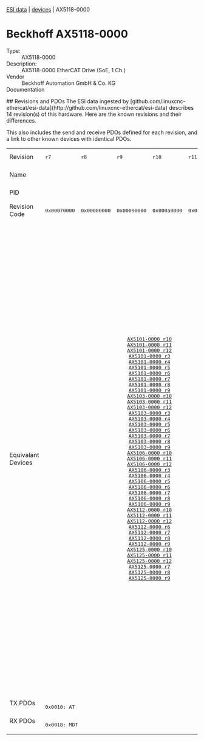 <div class="nav"><a href="/esi-data">ESI data</a> | <a href="/esi-data/devices">devices</a> | AX5118-0000</div>

#  Beckhoff AX5118-0000

<dl>
  <dt>Type:</dt><dd>AX5118-0000</dd>
  <dt>Description:</dt><dd>AX5118-0000 EtherCAT Drive (SoE, 1 Ch.)</dd>
  <dt>Vendor</dt><dd>Beckhoff Automation GmbH & Co. KG</dd>
  <dt>Documentation</dt><dd><a href=""></a></dd>
</dl>
## Revisions and PDOs
The ESI data ingested by [github.com/linuxcnc-ethercat/esi-data](http://github.com/linuxcnc-ethercat/esi-data) describes 14 revision(s) of this hardware.  Here are the known revisions and their differences.

This also includes the send and receive PDOs defined for each revision, and a link to other known devices with identical PDOs.

<table>
<tr >
<td class="first">Revision</td>
<td ><pre>r7</pre></td>
<td ><pre>r8</pre></td>
<td ><pre>r9</pre></td>
<td ><pre>r10</pre></td>
<td ><pre>r11</pre></td>
<td ><pre>r12</pre></td>
<td ><pre>r200</pre></td>
<td ><pre>r201</pre></td>
<td ><pre>r202</pre></td>
<td ><pre>r203</pre></td>
<td ><pre>r210</pre></td>
<td ><pre>r212</pre></td>
<td ><pre>r213</pre></td>
<td ><pre>r214</pre></td>
</tr>
<tr >
<td class="first">Name</td>
<td  colspan=14 align="center"><pre>AX5118-0000 EtherCAT Drive (SoE, 1 Ch.)</pre></td>
</tr>
<tr >
<td class="first">PID</td>
<td  colspan=14 align="center"><pre>0x13fe6012</pre></td>
</tr>
<tr >
<td class="first">Revision Code</td>
<td ><pre>0x00070000</pre></td>
<td ><pre>0x00080000</pre></td>
<td ><pre>0x00090000</pre></td>
<td ><pre>0x000a0000</pre></td>
<td ><pre>0x000b0000</pre></td>
<td ><pre>0x000c0000</pre></td>
<td ><pre>0x00c80000</pre></td>
<td ><pre>0x00c90000</pre></td>
<td ><pre>0x00ca0000</pre></td>
<td ><pre>0x00cb0000</pre></td>
<td ><pre>0x00d20000</pre></td>
<td ><pre>0x00d40000</pre></td>
<td ><pre>0x00d50000</pre></td>
<td ><pre>0x00d60000</pre></td>
</tr>
<tr >
<td class="first">Equivalant Devices</td>
<td  colspan=6 align="center"><pre><a href="AX5101-0000">AX5101-0000 r10</a><br/><a href="AX5101-0000">AX5101-0000 r11</a><br/><a href="AX5101-0000">AX5101-0000 r12</a><br/><a href="AX5101-0000">AX5101-0000 r3</a><br/><a href="AX5101-0000">AX5101-0000 r4</a><br/><a href="AX5101-0000">AX5101-0000 r5</a><br/><a href="AX5101-0000">AX5101-0000 r6</a><br/><a href="AX5101-0000">AX5101-0000 r7</a><br/><a href="AX5101-0000">AX5101-0000 r8</a><br/><a href="AX5101-0000">AX5101-0000 r9</a><br/><a href="AX5103-0000">AX5103-0000 r10</a><br/><a href="AX5103-0000">AX5103-0000 r11</a><br/><a href="AX5103-0000">AX5103-0000 r12</a><br/><a href="AX5103-0000">AX5103-0000 r3</a><br/><a href="AX5103-0000">AX5103-0000 r4</a><br/><a href="AX5103-0000">AX5103-0000 r5</a><br/><a href="AX5103-0000">AX5103-0000 r6</a><br/><a href="AX5103-0000">AX5103-0000 r7</a><br/><a href="AX5103-0000">AX5103-0000 r8</a><br/><a href="AX5103-0000">AX5103-0000 r9</a><br/><a href="AX5106-0000">AX5106-0000 r10</a><br/><a href="AX5106-0000">AX5106-0000 r11</a><br/><a href="AX5106-0000">AX5106-0000 r12</a><br/><a href="AX5106-0000">AX5106-0000 r3</a><br/><a href="AX5106-0000">AX5106-0000 r4</a><br/><a href="AX5106-0000">AX5106-0000 r5</a><br/><a href="AX5106-0000">AX5106-0000 r6</a><br/><a href="AX5106-0000">AX5106-0000 r7</a><br/><a href="AX5106-0000">AX5106-0000 r8</a><br/><a href="AX5106-0000">AX5106-0000 r9</a><br/><a href="AX5112-0000">AX5112-0000 r10</a><br/><a href="AX5112-0000">AX5112-0000 r11</a><br/><a href="AX5112-0000">AX5112-0000 r12</a><br/><a href="AX5112-0000">AX5112-0000 r6</a><br/><a href="AX5112-0000">AX5112-0000 r7</a><br/><a href="AX5112-0000">AX5112-0000 r8</a><br/><a href="AX5112-0000">AX5112-0000 r9</a><br/><a href="AX5125-0000">AX5125-0000 r10</a><br/><a href="AX5125-0000">AX5125-0000 r11</a><br/><a href="AX5125-0000">AX5125-0000 r12</a><br/><a href="AX5125-0000">AX5125-0000 r7</a><br/><a href="AX5125-0000">AX5125-0000 r8</a><br/><a href="AX5125-0000">AX5125-0000 r9</a></pre></td>
<td  colspan=8 align="center"><pre><a href="AX5101-0000">AX5101-0000 r200</a><br/><a href="AX5101-0000">AX5101-0000 r201</a><br/><a href="AX5101-0000">AX5101-0000 r202</a><br/><a href="AX5101-0000">AX5101-0000 r203</a><br/><a href="AX5101-0000">AX5101-0000 r210</a><br/><a href="AX5101-0000">AX5101-0000 r212</a><br/><a href="AX5101-0000">AX5101-0000 r213</a><br/><a href="AX5101-0000">AX5101-0000 r214</a><br/><a href="AX5103-0000">AX5103-0000 r200</a><br/><a href="AX5103-0000">AX5103-0000 r201</a><br/><a href="AX5103-0000">AX5103-0000 r202</a><br/><a href="AX5103-0000">AX5103-0000 r203</a><br/><a href="AX5103-0000">AX5103-0000 r210</a><br/><a href="AX5103-0000">AX5103-0000 r212</a><br/><a href="AX5103-0000">AX5103-0000 r213</a><br/><a href="AX5103-0000">AX5103-0000 r214</a><br/><a href="AX5106-0000">AX5106-0000 r200</a><br/><a href="AX5106-0000">AX5106-0000 r201</a><br/><a href="AX5106-0000">AX5106-0000 r202</a><br/><a href="AX5106-0000">AX5106-0000 r203</a><br/><a href="AX5106-0000">AX5106-0000 r210</a><br/><a href="AX5106-0000">AX5106-0000 r212</a><br/><a href="AX5106-0000">AX5106-0000 r213</a><br/><a href="AX5106-0000">AX5106-0000 r214</a><br/><a href="AX5112-0000">AX5112-0000 r200</a><br/><a href="AX5112-0000">AX5112-0000 r201</a><br/><a href="AX5112-0000">AX5112-0000 r202</a><br/><a href="AX5112-0000">AX5112-0000 r203</a><br/><a href="AX5112-0000">AX5112-0000 r210</a><br/><a href="AX5112-0000">AX5112-0000 r212</a><br/><a href="AX5112-0000">AX5112-0000 r213</a><br/><a href="AX5112-0000">AX5112-0000 r214</a><br/><a href="AX5125-0000">AX5125-0000 r200</a><br/><a href="AX5125-0000">AX5125-0000 r201</a><br/><a href="AX5125-0000">AX5125-0000 r202</a><br/><a href="AX5125-0000">AX5125-0000 r203</a><br/><a href="AX5125-0000">AX5125-0000 r210</a><br/><a href="AX5125-0000">AX5125-0000 r212</a><br/><a href="AX5125-0000">AX5125-0000 r213</a><br/><a href="AX5125-0000">AX5125-0000 r214</a><br/><a href="AX5140-0000">AX5140-0000 r200</a><br/><a href="AX5140-0000">AX5140-0000 r201</a><br/><a href="AX5140-0000">AX5140-0000 r202</a><br/><a href="AX5140-0000">AX5140-0000 r203</a><br/><a href="AX5140-0000">AX5140-0000 r210</a><br/><a href="AX5140-0000">AX5140-0000 r212</a><br/><a href="AX5140-0000">AX5140-0000 r213</a><br/><a href="AX5140-0000">AX5140-0000 r214</a><br/><a href="AX5160-0000">AX5160-0000 r201</a><br/><a href="AX5160-0000">AX5160-0000 r202</a><br/><a href="AX5160-0000">AX5160-0000 r203</a><br/><a href="AX5160-0000">AX5160-0000 r210</a><br/><a href="AX5160-0000">AX5160-0000 r212</a><br/><a href="AX5160-0000">AX5160-0000 r213</a><br/><a href="AX5160-0000">AX5160-0000 r214</a><br/><a href="AX5172-0000">AX5172-0000 r201</a><br/><a href="AX5172-0000">AX5172-0000 r202</a><br/><a href="AX5172-0000">AX5172-0000 r203</a><br/><a href="AX5172-0000">AX5172-0000 r210</a><br/><a href="AX5172-0000">AX5172-0000 r212</a><br/><a href="AX5172-0000">AX5172-0000 r213</a><br/><a href="AX5172-0000">AX5172-0000 r214</a><br/><a href="AX5190-0000">AX5190-0000 r203</a><br/><a href="AX5190-0000">AX5190-0000 r210</a><br/><a href="AX5190-0000">AX5190-0000 r212</a><br/><a href="AX5190-0000">AX5190-0000 r213</a><br/><a href="AX5190-0000">AX5190-0000 r214</a><br/><a href="AX5191-0000">AX5191-0000 r203</a><br/><a href="AX5191-0000">AX5191-0000 r210</a><br/><a href="AX5191-0000">AX5191-0000 r212</a><br/><a href="AX5191-0000">AX5191-0000 r213</a><br/><a href="AX5191-0000">AX5191-0000 r214</a><br/><a href="AX5192-0000">AX5192-0000 r203</a><br/><a href="AX5192-0000">AX5192-0000 r210</a><br/><a href="AX5192-0000">AX5192-0000 r212</a><br/><a href="AX5192-0000">AX5192-0000 r213</a><br/><a href="AX5192-0000">AX5192-0000 r214</a><br/><a href="AX5193-0000">AX5193-0000 r203</a><br/><a href="AX5193-0000">AX5193-0000 r210</a><br/><a href="AX5193-0000">AX5193-0000 r212</a><br/><a href="AX5193-0000">AX5193-0000 r213</a><br/><a href="AX5193-0000">AX5193-0000 r214</a></pre></td>
</tr>
<tr class="txpdo pdosection">
<td class="first" rowspan=1 valign=top>TX PDOs</td>
<td colspan=14 align="left"><pre>0x0010: AT</pre></td>
<td></td>
</tr>
<tr class="rxpdo pdosection">
<td class="first" rowspan=1 valign=top>RX PDOs</td>
<td colspan=14 align="left"><pre>0x0018: MDT</pre></td>
<td></td>
</tr>
</table>
